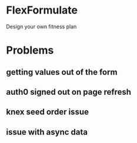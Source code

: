 # FlexFormulate

Design your own fitness plan

# Problems

## getting values out of the form

## auth0 signed out on page refresh

## knex seed order issue

## issue with async data
